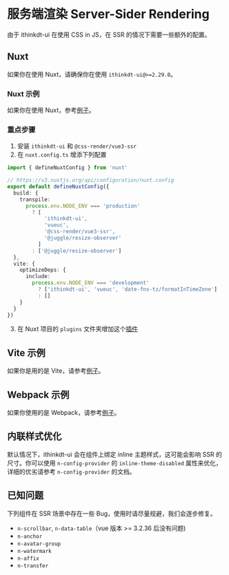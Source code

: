 # 服务端渲染 Server-Sider Rendering

由于 ithinkdt-ui 在使用 CSS in JS，在 SSR 的情况下需要一些额外的配置。

## Nuxt

如果你在使用 Nuxt，请确保你在使用 `ithinkdt-ui@>=2.29.0`。

### Nuxt 示例

如果你在使用 Nuxt，参考[例子](https://github.com/07akioni/ithinkdt-ui-nuxt-demo)。

### 重点步骤

1. 安装 `ithinkdt-ui` 和 `@css-render/vue3-ssr`
2. 在 `nuxt.config.ts` 增添下列配置

```ts
import { defineNuxtConfig } from 'nuxt'

// https://v3.nuxtjs.org/api/configuration/nuxt.config
export default defineNuxtConfig({
  build: {
    transpile:
      process.env.NODE_ENV === 'production'
        ? [
            'ithinkdt-ui',
            'vueuc',
            '@css-render/vue3-ssr',
            '@juggle/resize-observer'
          ]
        : ['@juggle/resize-observer']
  },
  vite: {
    optimizeDeps: {
      include:
        process.env.NODE_ENV === 'development'
          ? ['ithinkdt-ui', 'vueuc', 'date-fns-tz/formatInTimeZone']
          : []
    }
  }
})
```

3. 在 Nuxt 项目的 `plugins` 文件夹增加这个[插件](https://github.com/07akioni/ithinkdt-ui-nuxt-demo/blob/main/plugins/ithinkdt-ui.ts)

## Vite 示例

如果你是用的是 Vite，请参考[例子](https://github.com/07akioni/ithinkdt-ui-vite-ssr)。

## Webpack 示例

如果你使用的是 Webpack，请参考[例子](https://github.com/liuzw2579/ithinkdt-ui/tree/main/playground/ssr)。

## 内联样式优化

默认情况下，ithinkdt-ui 会在组件上绑定 inline 主题样式，这可能会影响 SSR 的尺寸。你可以使用 `n-config-provider` 的 `inline-theme-disabled` 属性来优化，详细的优劣请参考 `n-config-provider` 的文档。

## 已知问题

下列组件在 SSR 场景中存在一些 Bug，使用时请尽量规避，我们会逐步修复。

- `n-scrollbar`, `n-data-table`（vue 版本 >= 3.2.36 后没有问题)
- `n-anchor`
- `n-avatar-group`
- `n-watermark`
- `n-affix`
- `n-transfer`
